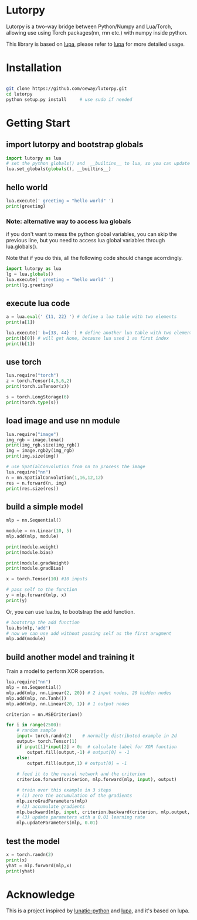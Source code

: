 # Lutorpy

Lutorpy is a two-way bridge between Python/Numpy and Lua/Torch, allowing use using Torch packages(nn, rnn etc.) with numpy inside python.

This library is based on [lupa](https://github.com/scoder/lupa), please refer to [lupa](https://github.com/scoder/lupa) for more detailed usage.

# Installation
``` bash

git clone https://github.com/oeway/lutorpy.git
cd lutorpy
python setup.py install     # use sudo if needed

```


# Getting Start

## import lutorpy and bootstrap globals
``` python
import lutorpy as lua
# set the python globals() and  __builtins__ to lua, so you can update all lua global variables into python by default
lua.set_globals(globals(), __builtins__)
```
## hello world

``` python
lua.execute(' greeting = "hello world" ')
print(greeting)
```

### Note: alternative way to access lua globals
if you don't want to mess the python global variables, you can skip the previous line, but you need to access lua global variables through lua.globals(). 

Note that if you do this, all the following code should change acorrdingly.

``` python
import lutorpy as lua
lg = lua.globals()
lua.execute(' greeting = "hello world" ')
print(lg.greeting)

```

## execute lua code

``` python
a = lua.eval(' {11, 22} ') # define a lua table with two elements
print(a[1])

lua.execute(' b={33, 44} ') # define another lua table with two elements
print(b[0]) # will get None, because lua used 1 as first index
print(b[1])

```

## use torch
``` python
lua.require("torch")
z = torch.Tensor(4,5,6,2)
print(torch.isTensor(z))

s = torch.LongStorage(6)
print(torch.type(s))
```

## load image and use nn module
``` python
lua.require("image")
img_rgb = image.lena()
print(img_rgb.size(img_rgb))
img = image.rgb2y(img_rgb)
print(img.size(img))

# use SpatialConvolution from nn to process the image
lua.require("nn")
n = nn.SpatialConvolution(1,16,12,12)
res = n.forward(n, img)
print(res.size(res))

```

## build a simple model

``` python
mlp = nn.Sequential()

module = nn.Linear(10, 5)
mlp.add(mlp, module)

print(module.weight)
print(module.bias)

print(module.gradWeight)
print(module.gradBias)

x = torch.Tensor(10) #10 inputs

# pass self to the function
y = mlp.forward(mlp, x)
print(y)

```
Or, you can use lua.bs, to bootstrap the add function.

``` python
# bootstrap the add function
lua.bs(mlp,'add')
# now we can use add without passing self as the first arugment
mlp.add(module)
```

## build another model and training it

Train a model to perform XOR operation.

``` python
lua.require("nn")
mlp = nn.Sequential()
mlp.add(mlp, nn.Linear(2, 20)) # 2 input nodes, 20 hidden nodes
mlp.add(mlp, nn.Tanh())
mlp.add(mlp, nn.Linear(20, 1)) # 1 output nodes

criterion = nn.MSECriterion() 

for i in range(2500):
    # random sample
    input= torch.randn(2)    # normally distributed example in 2d
    output= torch.Tensor(1)
    if input[1]*input[2] > 0:  # calculate label for XOR function
        output.fill(output,-1) # output[0] = -1
    else:
        output.fill(output,1) # output[0] = -1
    
    # feed it to the neural network and the criterion
    criterion.forward(criterion, mlp.forward(mlp, input), output)

    # train over this example in 3 steps
    # (1) zero the accumulation of the gradients
    mlp.zeroGradParameters(mlp)
    # (2) accumulate gradients
    mlp.backward(mlp, input, criterion.backward(criterion, mlp.output, output))
    # (3) update parameters with a 0.01 learning rate
    mlp.updateParameters(mlp, 0.01)

```
## test the model

``` python
x = torch.randn(2)
print(x)
yhat = mlp.forward(mlp,x)
print(yhat)
```

# Acknowledge

This is a project inspired by [lunatic-python](https://github.com/bastibe/lunatic-python) and [lupa](https://github.com/scoder/lupa), and it's based on lupa.

